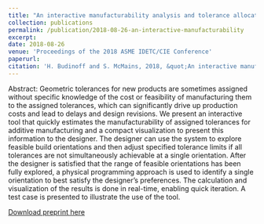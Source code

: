 ```yaml
---
title: "An interactive manufacturability analysis and tolerance allocation tool for additive manufacturing"
collection: publications
permalink: /publication/2018-08-26-an-interactive-manufacturability
excerpt: 
date: 2018-08-26
venue: 'Proceedings of the 2018 ASME IDETC/CIE Conference'
paperurl: 
citation: 'H. Budinoff and S. McMains, 2018, &quot;An interactive manufacturability analysis and tolerance allocation tool for additive manufacturing,&quot; <it>Proceedings of the 2018 ASME IDETC/CIE Conference</it>.'
---
```

Abstract: Geometric tolerances for new products are sometimes assigned without specific knowledge of the cost or feasibility of manufacturing them to the assigned tolerances, which can significantly drive up production costs and lead to delays and design revisions. We present an interactive tool that quickly estimates the manufacturability of assigned tolerances for additive manufacturing and a compact visualization to present this information to the designer. The designer can use the system to explore feasible build orientations and then adjust specified tolerance limits if all tolerances are not simultaneously achievable at a single orientation. After the designer is satisfied that the range of feasible orientations has been fully explored, a physical programming approach is used to identify a single orientation to best satisfy the designer’s preferences. The calculation and visualization of the results is done in real-time, enabling quick iteration. A test case is presented to illustrate the use of the tool.

[Download preprint here](http://hbudinoff.github.io/files/2018-06-11-prediction-and-visualization.pdf)
